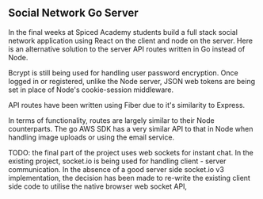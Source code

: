 Social Network Go Server
---

In the final weeks at Spiced Academy students build a full stack social network application using React on the client and node on the server. Here is an alternative solution to the server API routes written in Go instead of Node.

Bcrypt is still being used for handling user password encryption. Once logged in or registered, unlike the Node server, JSON web tokens are being set in place of Node's cookie-session middleware.

API routes have been written using Fiber due to it's similarity to Express. 

In terms of functionality, routes are largely similar to their Node counterparts. The go AWS SDK has a very similar API to that in Node when handling image uploads or using the email service. 

TODO: the final part of the project uses web sockets for instant chat. In the existing project, socket.io is being used for handling client - server communication. In the absence of a good server side socket.io v3 implementation, the decision has been made to re-write the existing client side code to utilise the native browser web socket API, 